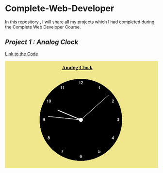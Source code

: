 # Complete-Web-Developer
In this repository , I will share all my projects which I had completed during the Complete Web Developer Course.

## *Project 1 : Analog Clock*
[Link to the Code](https://github.com/ammantasha/Complete-Web-Developer/blob/master/Project-1_AnalogClock.html)

![Image](https://github.com/ammantasha/Complete-Web-Developer/blob/master/Images/Project-Clock.jpg)
